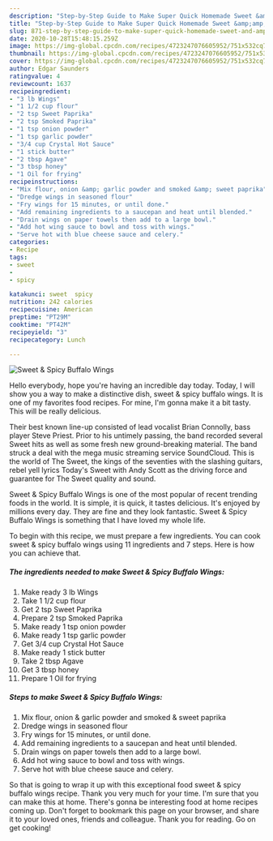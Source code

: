 ```yaml
---
description: "Step-by-Step Guide to Make Super Quick Homemade Sweet &amp;amp; Spicy Buffalo Wings"
title: "Step-by-Step Guide to Make Super Quick Homemade Sweet &amp;amp; Spicy Buffalo Wings"
slug: 871-step-by-step-guide-to-make-super-quick-homemade-sweet-and-amp-spicy-buffalo-wings
date: 2020-10-28T15:48:15.259Z
image: https://img-global.cpcdn.com/recipes/4723247076605952/751x532cq70/sweet-spicy-buffalo-wings-recipe-main-photo.jpg
thumbnail: https://img-global.cpcdn.com/recipes/4723247076605952/751x532cq70/sweet-spicy-buffalo-wings-recipe-main-photo.jpg
cover: https://img-global.cpcdn.com/recipes/4723247076605952/751x532cq70/sweet-spicy-buffalo-wings-recipe-main-photo.jpg
author: Edgar Saunders
ratingvalue: 4
reviewcount: 1637
recipeingredient:
- "3 lb Wings"
- "1 1/2 cup flour"
- "2 tsp Sweet Paprika"
- "2 tsp Smoked Paprika"
- "1 tsp onion powder"
- "1 tsp garlic powder"
- "3/4 cup Crystal Hot Sauce"
- "1 stick butter"
- "2 tbsp Agave"
- "3 tbsp honey"
- "1 Oil for frying"
recipeinstructions:
- "Mix flour, onion &amp; garlic powder and smoked &amp; sweet paprika"
- "Dredge wings in seasoned flour"
- "Fry wings for 15 minutes, or until done."
- "Add remaining ingredients to a saucepan and heat until blended."
- "Drain wings on paper towels then add to a large bowl."
- "Add hot wing sauce to bowl and toss with wings."
- "Serve hot with blue cheese sauce and celery."
categories:
- Recipe
tags:
- sweet
- 
- spicy

katakunci: sweet  spicy 
nutrition: 242 calories
recipecuisine: American
preptime: "PT29M"
cooktime: "PT42M"
recipeyield: "3"
recipecategory: Lunch

---
```



![Sweet &amp; Spicy Buffalo Wings](https://img-global.cpcdn.com/recipes/4723247076605952/751x532cq70/sweet-spicy-buffalo-wings-recipe-main-photo.jpg)

Hello everybody, hope you're having an incredible day today. Today, I will show you a way to make a distinctive dish, sweet &amp; spicy buffalo wings. It is one of my favorites food recipes. For mine, I'm gonna make it a bit tasty. This will be really delicious.

Their best known line-up consisted of lead vocalist Brian Connolly, bass player Steve Priest. Prior to his untimely passing, the band recorded several Sweet hits as well as some fresh new ground-breaking material. The band struck a deal with the mega music streaming service SoundCloud. This is the world of The Sweet, the kings of the seventies with the slashing guitars, rebel yell lyrics Today&#39;s Sweet with Andy Scott as the driving force and guarantee for The Sweet quality and sound.

Sweet &amp; Spicy Buffalo Wings is one of the most popular of recent trending foods in the world. It is simple, it is quick, it tastes delicious. It's enjoyed by millions every day. They are fine and they look fantastic. Sweet &amp; Spicy Buffalo Wings is something that I have loved my whole life.


To begin with this recipe, we must prepare a few ingredients. You can cook sweet &amp; spicy buffalo wings using 11 ingredients and 7 steps. Here is how you can achieve that.

<!--inarticleads1-->

##### The ingredients needed to make Sweet &amp; Spicy Buffalo Wings:

1. Make ready 3 lb Wings
1. Take 1 1/2 cup flour
1. Get 2 tsp Sweet Paprika
1. Prepare 2 tsp Smoked Paprika
1. Make ready 1 tsp onion powder
1. Make ready 1 tsp garlic powder
1. Get 3/4 cup Crystal Hot Sauce
1. Make ready 1 stick butter
1. Take 2 tbsp Agave
1. Get 3 tbsp honey
1. Prepare 1 Oil for frying




<!--inarticleads2-->

##### Steps to make Sweet &amp; Spicy Buffalo Wings:

1. Mix flour, onion &amp; garlic powder and smoked &amp; sweet paprika
1. Dredge wings in seasoned flour
1. Fry wings for 15 minutes, or until done.
1. Add remaining ingredients to a saucepan and heat until blended.
1. Drain wings on paper towels then add to a large bowl.
1. Add hot wing sauce to bowl and toss with wings.
1. Serve hot with blue cheese sauce and celery.




So that is going to wrap it up with this exceptional food sweet &amp; spicy buffalo wings recipe. Thank you very much for your time. I'm sure that you can make this at home. There's gonna be interesting food at home recipes coming up. Don't forget to bookmark this page on your browser, and share it to your loved ones, friends and colleague. Thank you for reading. Go on get cooking!
